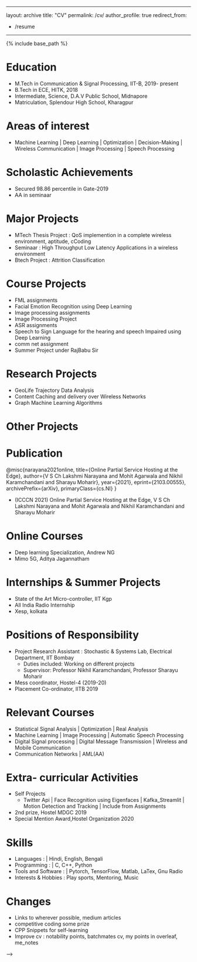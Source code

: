 <!-- ---
layout: archive
title: "CV"
permalink: /cv/
author_profile: true
redirect_from:
  - /resume
---

{% include base_path %}

[CV]({{ site.url }}/files/internship_resume.pdf)

(Updated January 2022) -->


---
layout: archive
title: "CV"
permalink: /cv/
author_profile: true
redirect_from:
  - /resume
---

{% include base_path %}

Education
======
* M.Tech in Communication & Signal Processing, IIT-B, 2019- present
* B.Tech in ECE, HITK, 2018
* Intermediate, Science, D.A.V Public School, Midnapore
* Matriculation, Splendour High School, Kharagpur

Areas of interest
======
* Machine Learning | Deep Learning | Optimization | Decision-Making | Wireless Communication | Image Processing | Speech Processing 

Scholastic Achievements
======
* Secured 98.86 percentile in Gate-2019
* AA in seminaar

Major Projects
======
* MTech Thesis Project : QoS implemention in a complete wireless environment, aptitude, cCoding
* Seminaar : High Throughput Low Latency Applications in a wireless environment 
* Btech Project : Attrition Classification

Course Projects
======
* FML assignments
* Facial Emotion Recognition using Deep Learning
* Image processing assignments
* Image Processing Project
* ASR assignments
* Speech to Sign Language for the hearing and speech Impaired using Deep Learning
* comm net assignment
* Summer Project under RajBabu Sir

Research Projects
======
* GeoLife Trajectory Data Analysis
* Content Caching and delivery over Wireless Networks
* Graph Machine Learning Algorithms

Other Projects 
======

Publication
======
 @misc{narayana2021online,
      title={Online Partial Service Hosting at the Edge}, 
      author={V S Ch Lakshmi Narayana and Mohit Agarwala and Nikhil Karamchandani and Sharayu Moharir},
      year={2021},
      eprint={2103.00555},
      archivePrefix={arXiv},
      primaryClass={cs.NI}
}
* (ICCCN 2021) Online Partial Service Hosting at the Edge, V S Ch Lakshmi Narayana and Mohit Agarwala and Nikhil Karamchandani and Sharayu Moharir


Online Courses
======
* Deep learning Specialization, Andrew NG
* Mimo 5G, Aditya Jagannatham

Internships & Summer Projects
======
* State of the Art Micro-controller, IIT Kgp
* All India Radio Internship
* Xesp, kolkata

Positions of Responsibility
======
* Project Research Assistant : Stochastic & Systems Lab, Electrical Department, IIT Bombay
  * Duties included: Working on different projects 
  * Supervisor: Professor Nikhil Karamchandani, Professor Sharayu Moharir 
* Mess coordinator, Hostel-4 (2019-20)
* Placement Co-ordinator, IITB 2019


Relevant Courses
======
* Statistical Signal Analysis | Optimization | Real Analysis
* Machine Learning | Image Processing | Automatic Speech Processing
* Digital Signal processing | Digital Message Transmission | Wireless and Mobile Communication
* Communication Networks | AML(AA)


<!-- Work experience
======
 -->
 
Extra- curricular Activities
======
* Self Projects
  * Twitter Api | Face Recognition using Eigenfaces | Kafka_Streamlit | Motion Detection and Tracking | Include from Assignments
* 2nd prize, Hostel MDGC 2019
* Special Mention Award,Hostel Organization 2020


Skills
======
* Languages : | Hindi, English, Bengali
* Programming : | C, C++, Python
* Tools and Software : | Pytorch, TensorFlow, Matlab, LaTex, Gnu Radio
* Interests & Hobbies : Play sports, Mentoring, Music

Changes
======
* Links to wherever possible, medium articles
* competitive coding some prize
* CPP Snippets for self-learning
* Improve cv : notability points, batchmates cv, my points in overleaf, me_notes


  

 -->
